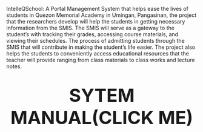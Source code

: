 IntelleQSchool: A Portal Management System that helps ease the lives of students in Quezon Memorial Academy in Umingan, Pangasinan, the project that the researchers develop will help the students in getting necessary information from the SMIS. The SMIS will serve as a gateway to the student’s with tracking their grades, accessing course materials, and viewing their schedules. The process of admitting students through the SMIS that will contribute in making the student’s life easier. The project also helps the students to conveniently access educational resources that the teacher will provide ranging from class materials to class works and lecture notes.  


# <p align="center"><a href="/QMA_CAPSTONE.pdf" target="_blank" style="font-size: 48px; font-weight: bold; text-decoration: none;">SYTEM MANUAL(CLICK ME)</a></p>
